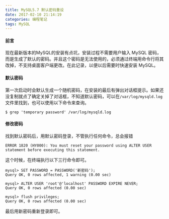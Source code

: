 ```yaml
---
title: MySQL5.7 默认密码重设
date: 2017-02-10 21:14:19
categories: 编程笔记
tags: MySQL
---
```


#### 前言

现在最新版本的MySQL的安装有点坑，安装过程不需要用户输入 MySQL 密码，而是生成了默认的密码。并且这个密码是无法使用的，必须通过终端用命令行将其改掉，不支持桌面客户端更改。在此记录，以便以后需要时快速安装 MySQL。

<!-- more -->

#### 默认密码

第一次启动时会默认生成一个随机密码，在安装的最后有弹出对话框提示。如果还没复制就点了确定关掉了对话框，不知道默认密码，可以在`/var/log/mysqld.log`文件里找到，也可以使用以下命令来查询。

```
$ grep 'temporary password' /var/log/mysqld.log
```

#### 修改密码

找到默认密码后，用默认密码登录，不管执行任何命令，总会报错

```
ERROR 1820 (HY000): You must reset your password using ALTER USER statement before executing this statement.
```

这个时候，在终端执行以下三行命令即可。

```
mysql> SET PASSWORD = PASSWORD('新密码');
Query OK, 0 rows affected, 1 warning (0.00 sec)

mysql> ALTER USER 'root'@'localhost' PASSWORD EXPIRE NEVER;
Query OK, 0 rows affected (0.00 sec)

mysql> flush privileges;
Query OK, 0 rows affected (0.00 sec)
```

最后用新密码重新登录即可。
